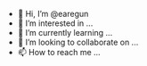 - 👋 Hi, I’m @earegun
- 👀 I’m interested in ...
- 🌱 I’m currently learning ...
- 💞️ I’m looking to collaborate on ...
- 📫 How to reach me ...

<!---
earegun/earegun is a ✨ special ✨ repository because its `README.md` (this file) appears on your GitHub profile.
You can click the Preview link to take a look at your changes.
--->
